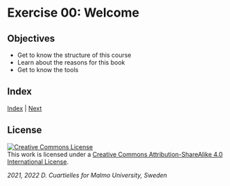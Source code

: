 
# Exercise 00: Welcome

## Objectives

* Get to know the structure of this course
* Learn about the reasons for this book
* Get to know the tools

## Index

 [Index](../course_index.md) |  [Next](../01-The_kit/01-The_kit.md)

## License

<a rel="license" href="http://creativecommons.org/licenses/by-sa/4.0/"><img alt="Creative Commons License" style="border-width:0" src="https://i.creativecommons.org/l/by-sa/4.0/80x15.png" /></a><br />This work is licensed under a <a rel="license" href="http://creativecommons.org/licenses/by-sa/4.0/">Creative Commons Attribution-ShareAlike 4.0 International License</a>.

*2021, 2022 D. Cuartielles for Malmo University, Sweden*

